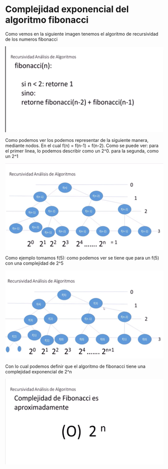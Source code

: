 # Complejidad exponencial del algoritmo fibonacci

Como vemos en la siguiente imagen tenemos el algoritmo de recursividad de los numeros fibonacci

![image of fibonacci algoritm](https://raw.githubusercontent.com/JavierCahuata/fibonacci/master/20190913-180357.jpg)


Como podemos ver los podemos representar de la siguiente manera, mediante nodos.
En el cual f(n)  = f(n-1) + f(n-2).
Como se puede ver:
para el primer linea, lo podemos describir como un 2^0.
para la segunda, como un 2^1

![image of nodos of generic fibonacci](https://raw.githubusercontent.com/JavierCahuata/fibonacci/master/20190913-180445.jpg)


Como ejemplo tomamos f(5): 
como podemos ver se tiene que para un f(5) con una complejidad de 2^5

![image of fibonacci algoritm](https://raw.githubusercontent.com/JavierCahuata/fibonacci/master/20190913-180700.jpg)


Con lo cual podemos definir que el algoritmo de fibonacci tiene una complejidad exponencial de 2^n 

![image of fibonacci algoritm](https://raw.githubusercontent.com/JavierCahuata/fibonacci/master/20190913-180729.jpg)


